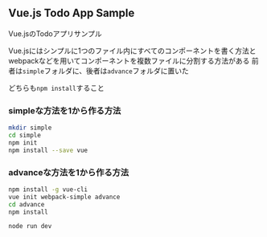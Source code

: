 ## Vue.js Todo App Sample
Vue.jsのTodoアプリサンプル

Vue.jsにはシンプルに1つのファイル内にすべてのコンポーネントを書く方法とwebpackなどを用いてコンポーネントを複数ファイルに分割する方法がある
前者は```simple```フォルダに、後者は```advance```フォルダに置いた

どちらも```npm install```すること

### simpleな方法を1から作る方法

```sh
mkdir simple
cd simple
npm init
npm install --save vue
```

### advanceな方法を1から作る方法

```sh
npm install -g vue-cli
vue init webpack-simple advance
cd advance
npm install

node run dev
```
